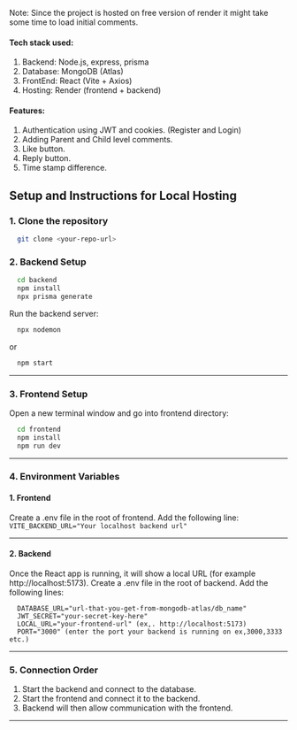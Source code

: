 Note: Since the project is hosted on free version of render it might take some time to load initial comments.

#### Tech stack used: 
1. Backend: Node.js, express, prisma 
2. Database: MongoDB (Atlas)
3. FrontEnd: React (Vite + Axios)
4. Hosting: Render (frontend + backend)

#### Features: 
1. Authentication using JWT and cookies. (Register and Login)
2. Adding Parent and Child level comments.
3. Like button.
4. Reply button.
5. Time stamp difference.
  

## Setup and Instructions for Local Hosting 
### 1. Clone the repository 

```bash
  git clone <your-repo-url>
```

### 2. Backend Setup 
```bash
  cd backend
  npm install
  npx prisma generate
```

Run the backend server: 
```bash
  npx nodemon
``` 
or 
```bash
  npm start
``` 
---
### 3. Frontend Setup 
Open a new terminal window and go into frontend directory: 
```bash
  cd frontend
  npm install
  npm run dev
```
---
### 4. Environment Variables 
#### 1. Frontend 
Create a .env file in the root of frontend. 
Add the following line: 
```VITE_BACKEND_URL="Your localhost backend url"``` 

---
#### 2. Backend
Once the React app is running, it will show a local URL (for example http://localhost:5173). 
Create a .env file in the root of backend. 
Add the following lines: 
```
  DATABASE_URL="url-that-you-get-from-mongodb-atlas/db_name"
  JWT_SECRET="your-secret-key-here"
  LOCAL_URL="your-frontend-url" (ex,. http://localhost:5173)
  PORT="3000" (enter the port your backend is running on ex,3000,3333 etc.)
```
---
### 5. Connection Order 
1. Start the backend and connect to the database.
2. Start the frontend and connect it to the backend.
3. Backend will then allow communication with the frontend.

---
